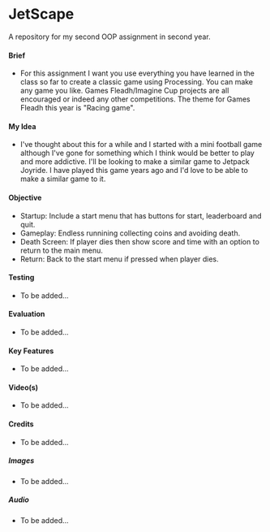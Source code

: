 # JetScape
A repository for my second OOP assignment in second year.

#### Brief
- For this assignment I want you use everything you have learned in the class so far to create a classic game using Processing. You can make any game you like. Games Fleadh/Imagine Cup projects are all encouraged or indeed any other competitions. The theme for Games Fleadh this year is "Racing game".

#### My Idea
- I've thought about this for a while and I started with a mini football game although I've gone for something which I think would be better to play and more addictive. I'll be looking to make a similar game to Jetpack Joyride. I have played this game years ago and I'd love to be able to make a similar game to it.

#### Objective
- Startup: Include a start menu that has buttons for start, leaderboard and quit.
- Gameplay: Endless runnining collecting coins and avoiding death.
- Death Screen: If player dies then show score and time with an option to return to the main menu.
- Return: Back to the start menu if pressed when player dies.

#### Testing
- To be added...

#### Evaluation
- To be added...

#### Key Features
- To be added...

#### Video(s)
- To be added...

#### Credits
- To be added...

##### Images
- To be added...

##### Audio
- To be added...
